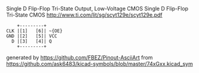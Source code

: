 Single D Flip-Flop Tri-State Output, Low-Voltage CMOS
Single D Flip-Flop Tri-State CMOS
http://www.ti.com/lit/sg/scyt129e/scyt129e.pdf


	    +---------+
	CLK |[1]   [6]| ~{OE}
	GND |[2]   [5]| VCC
	  D |[3]   [4]| Q
	    +---------+


generated by https://github.com/FBEZ/Pinout-AsciiArt from https://github.com/ask6483/kicad-symbols/blob/master/74xGxx.kicad_sym